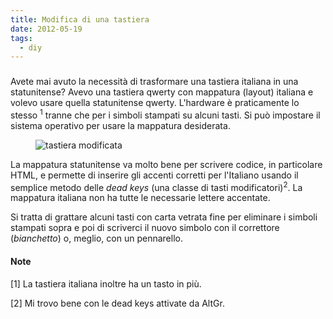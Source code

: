 ```yaml
---
title: Modifica di una tastiera
date: 2012-05-19
tags:
  - diy
---
```

<h3></h3>
<p>Avete mai avuto la necessità di trasformare una tastiera italiana in una statunitense? Avevo una tastiera qwerty con mappatura (layout) italiana e volevo usare quella statunitense qwerty. L'hardware è praticamente lo stesso
<sup>1</sup> tranne che per i simboli stampati su alcuni tasti. Si può impostare il sistema operativo per usare la mappatura desiderata.</p>
  <figure>
  <figcaption></figcaption>
  <img src="keyboard-mod01.jpg" alt="tastiera modificata" />
</figure>
<p>La mappatura statunitense va molto bene per scrivere codice, in particolare HTML, e permette di inserire gli accenti corretti per l'Italiano
usando il semplice metodo delle <em>dead keys</em> (una classe di tasti modificatori)<sup>2</sup>.
La mappatura italiana non ha tutte le necessarie lettere accentate. </p>
  <p>Si tratta di grattare alcuni tasti con carta vetrata fine per eliminare i simboli stampati sopra e poi di scriverci il nuovo simbolo con
il correttore (<em>bianchetto</em>) o, meglio,  con un pennarello.</p>
<h4>Note</h4>
<p>[1] La tastiera italiana inoltre ha un tasto in più.</p>
<p>[2] Mi trovo bene con le dead keys attivate da AltGr.</p>
